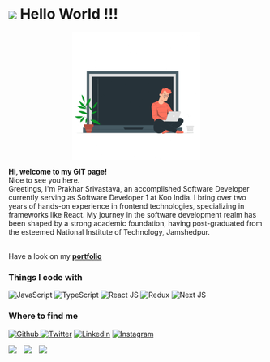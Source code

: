   <h1><img src="https://emojis.slackmojis.com/emojis/images/1531849430/4246/blob-sunglasses.gif?1531849430" width="30" /> Hello World !!!</h1>
  <!--https://raw.githubusercontent.com/ami-jugjug/ami-jugjug/main/coding-freak.gif-->
  <!-- -->
  <p align="center">
    <img src="Images/coder.gif" width="400" style="display: block;margin-left: auto;margin-right: auto;width: 50%;" />
    <!--https://assets1.lottiefiles.com/packages/lf20_rnfwc4vj.json
    https://media1.tenor.com/images/cd37fa49c983ac905df0016fd5b6a2ee/tenor.gif?itemid=13165216 
-->
  </p>
  <span>
    <strong>Hi, welcome to my GIT page!</strong></br> Nice to see you here. </br> Greetings, I'm Prakhar Srivastava, an accomplished Software Developer currently serving as Software Developer 1 at Koo India. I bring over two years of hands-on experience in frontend technologies, specializing in frameworks like React. My journey in the software development realm has been shaped by a strong academic foundation, having post-graduated from the esteemed National Institute of Technology, Jamshedpur.
  </span>

  </br>
  </br>

  <p>Have a look on my <strong> <a href="http://amijugjug.github.io" target="_blank" rel="noreferrer noopener" >portfolio </a></strong> </p>
  <h3>
    Things I code with
  </h3>
  <p>
    <img alt="JavaScript" src="https://img.shields.io/badge/JavaScript-%20-crimson" />
    <img alt="TypeScript" src="https://img.shields.io/badge/TypeScript-%20-lightblue" />
    <img alt="React JS" src="https://img.shields.io/badge/React%20JS-%20-blue" />
    <img alt="Redux" src="https://img.shields.io/badge/Redux-%20-purple" />
    <img alt="Next JS" src="https://img.shields.io/badge/Next%20JS-%20-black" />
  </p>

  <h3>Where to find me</h3>
  <p>
    <a href="https://github.com/amijugjug" target="_blank">
      <img alt="Github" border-radius=5px src="https://img.shields.io/badge/GitHub-%2312100E.svg?&style=for-the-badge&logo=Github&logoColor=white" />
    </a>
    <a href="https://twitter.com/amijugjug" target="_blank"><img alt="Twitter" style="border-radius:'5px';" src="https://img.shields.io/badge/twitter-%231DA1F2.svg?&style=for-the-badge&logo=twitter&logoColor=white" /></a>
    <a href="https://www.linkedin.com/in/amijugjug" target="_blank"><img alt="LinkedIn" style="border-radius:'5px';" src="https://img.shields.io/badge/linkedin-%230077B5.svg?&style=for-the-badge&logo=linkedin&logoColor=white" /></a>
    <a href="https://www.instagram.com/amijugjug" target="_blank"><img alt="Instagram" style="border-radius:'5px';" src="https://img.shields.io/badge/instagram-%230077B5.svg?&style=for-the-badge&logo=instagram&logoColor=purple" /></a>
  </p>

  <div style="display:flex;align-items:center;justify-content:flex-start;gap:'10px';">
    <img width="30" src="https://media1.giphy.com/media/du3J3cXyzhj75IOgvA/giphy.gif?cid=ecf05e47606xz337xsmht436z15o6q5lfdqfmid86fp0j5qc&rid=giphy.gif" >
    <img width="30" src="https://media2.giphy.com/media/SS8CV2rQdlYNLtBCiF/giphy.gif">
    <img width="30" src="https://media.giphy.com/media/26n7b7PjSOZJwVCmY/giphy.gif">
  </div>
